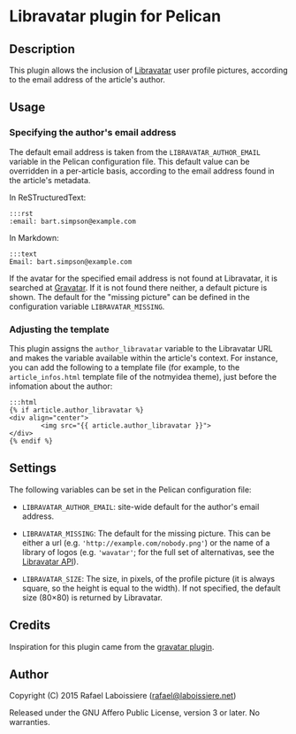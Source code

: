 # Libravatar plugin for Pelican

## Description

This plugin allows the inclusion of [Libravatar](http://www.libravatar.org)
user profile pictures, according to the email address of the article's
author.

## Usage

### Specifying the author's email address

The default email address is taken from the `LIBRAVATAR_AUTHOR_EMAIL`
variable in the Pelican configuration file.  This default value can be
overridden in a per-article basis, according to the email address found in
the article's metadata.

In ReSTructuredText:

    :::rst
    :email: bart.simpson@example.com

In Markdown:

    :::text
    Email: bart.simpson@example.com

If the avatar for the specified email address is not found at Libravatar,
it is searched at [Gravatar](http://www.gravatar.com).  If it is not found
there neither, a default picture is shown.  The default for the "missing
picture" can be defined in the configuration variable `LIBRAVATAR_MISSING`.

### Adjusting the template

This plugin assigns the `author_libravatar` variable to the Libravatar URL
and makes the variable available within the article's context.  For
instance, you can add the following to a template file (for example, to the
`article_infos.html` template file of the notmyidea theme), just before the
infomation about the author:

    :::html
    {% if article.author_libravatar %}
    <div align="center">
            <img src="{{ article.author_libravatar }}">
    </div>
    {% endif %}

## Settings

The following variables can be set in the Pelican configuration file:

- `LIBRAVATAR_AUTHOR_EMAIL`: site-wide default for the author's email address.

- `LIBRAVATAR_MISSING`: The default for the missing picture.  This can be
either a url (e.g. `'http://example.com/nobody.png'`) or the name of a
library of logos (e.g. `'wavatar'`; for the full set of alternativas, see
the [Libravatar API](https://wiki.libravatar.org/api/)).

- `LIBRAVATAR_SIZE`: The size, in pixels, of the profile picture (it is
always square, so the height is equal to the width).  If not specified, the
default size (80×80) is returned by Libravatar.

## Credits

Inspiration for this plugin came from the
[gravatar plugin](https://github.com/getpelican/pelican-plugins/tree/master/gravatar).

## Author

Copyright (C) 2015  Rafael Laboissiere (<rafael@laboissiere.net>)

Released under the GNU Affero Public License, version 3 or later.  No warranties.
